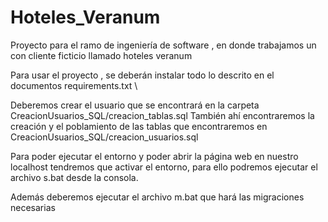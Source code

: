 # Hoteles_Veranum
Proyecto para el ramo de ingeniería de software , en donde trabajamos un con cliente ficticio llamado hoteles veranum

Para usar el proyecto , se deberán instalar todo lo descrito en el documentos requirements.txt \

Deberemos crear el usuario que se encontrará en la carpeta CreacionUsuarios_SQL/creacion_tablas.sql
También ahí encontraremos la creación y el poblamiento de las tablas que encontraremos en CreacionUsuarios_SQL/creacion_usuarios.sql



Para poder ejecutar el entorno y poder abrir la página web en nuestro localhost tendremos que 
activar el entorno, para ello podremos ejecutar el archivo s.bat desde la consola. 

Además deberemos ejecutar el archivo m.bat que hará las migraciones necesarias
